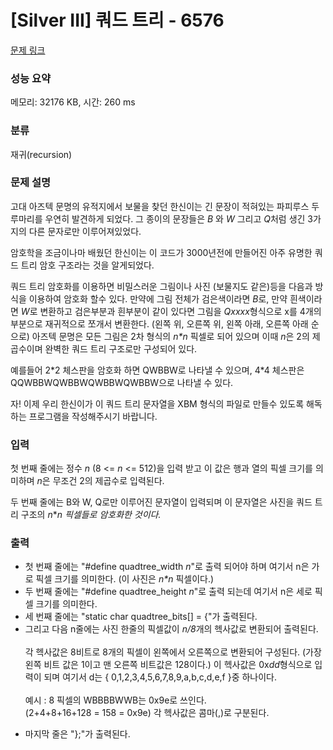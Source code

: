 # [Silver III] 쿼드 트리 - 6576 

[문제 링크](https://www.acmicpc.net/problem/6576) 

### 성능 요약

메모리: 32176 KB, 시간: 260 ms

### 분류

재귀(recursion)

### 문제 설명

<p>고대 아즈텍 문명의 유적지에서 보물을 찾던 한신이는 긴 문장이 적혀있는 파피루스 두루마리를 우연히 발견하게 되었다. 그 종이의 문장들은 <em>B </em>와 <em>W</em> 그리고 <em>Q</em>처럼 생긴 3가지의 다른 문자로만 이루어져있었다.</p>

<p>암호학을 조금이나마 배웠던 한신이는 이 코드가 3000년전에 만들어진 아주 유명한 쿼드 트리 암호 구조라는 것을 알게되었다.</p>

<p>쿼드 트리 암호화를 이용하면 비밀스러운 그림이나 사진 (보물지도 같은)등을 다음과 방식을 이용하여 암호화 할수 있다. 만약에 그림 전체가 검은색이라면 <em>B</em>로, 만약 흰색이라면 <em>W</em>로 변환하고 검은부분과 흰부분이 같이 있다면 그림을 <em>Qxxxx</em>형식으로 x를 4개의 부분으로 재귀적으로 쪼개서 변환한다. (왼쪽 위, 오른쪽 위, 왼쪽 아래, 오른쪽 아래 순으로) 아즈텍 문명은 모든 그림은 2차 형식의 <em>n*n </em>픽셀로 되어 있으며 이때 <em>n</em>은 2의 제곱수이며 완벽한 쿼드 트리 구조로만 구성되어 있다.</p>

<p>예를들어 2*2 체스판을 암호화 하면 QWBBW로 나타낼 수 있으며, 4*4 체스판은 QQWBBWQWBBWQWBBWQWBBW으로 나타낼 수 있다.</p>

<p>자! 이제 우리 한신이가 이 쿼드 트리 문자열을 XBM 형식의 파일로 만들수 있도록 해독하는 프로그램을 작성해주시기 바랍니다.</p>

### 입력 

 <p>첫 번째 줄에는 정수 <em>n</em> (8 <= <em>n</em> <= 512)을 입력 받고 이 값은 행과 열의 픽셀 크기를 의미하며 <em>n</em>은 무조건 2의 제곱수로 입력된다.</p>

<p>두 번째 줄에는 B와 W, Q로만 이루어진 문자열이 입력되며 이 문자열은 사진을 쿼드 트리 구조의 <em>n</em>*<em>n 픽셀들로 암호화한 것이다.</em></p>

### 출력 

 <ul>
	<li>첫 번째 줄에는 "#define quadtree_width <em>n</em>"로 출력 되어야 하며 여기서 n은 가로 픽셀 크기를 의미한다. (이 사진은 <em>n*n </em>픽셀이다.)</li>
	<li>두 번째 줄에는 "#define quadtree_height <em>n</em>"로 출력 되는데 여기서 n은 세로 픽셀 크기를 의미한다.</li>
	<li>세 번째 줄에는 "static char quadtree_bits[] = {"가 출력된다.</li>
	<li>그리고 다음 n줄에는 사진 한줄의 픽셀값이 <em>n/8</em>개의 헥사값로 변환되어 출력된다.<br>
	<br>
	각 헥사값은 8비트로 8개의 픽셀이 왼쪽에서 오른쪽으로 변환되어 구성된다. (가장 왼쪽 비트 값은 1이고 맨 오른쪽 비트값은 128이다.) 이 헥사값은 0x<em>dd</em>형식으로 입력이 되며 여기서 d는 { 0,1,2,3,4,5,6,7,8,9,a,b,c,d,e,f }중 하나이다.<br>
	<br>
	예시 : 8 픽셀의 WBBBBWWB는 0x9e로 쓰인다.<br>
	(2+4+8+16+128 = 158 = 0x9e) 각 헥사값은 콤마(,)로 구분된다.</li>
</ul>

<ul>
	<li>마지막 줄은 "};"가 출력된다.</li>
</ul>


